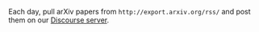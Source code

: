 Each day, pull arXiv papers from `http://export.arxiv.org/rss/` and post them on our [Discourse server](https://discourse.mis.mpg.de).
